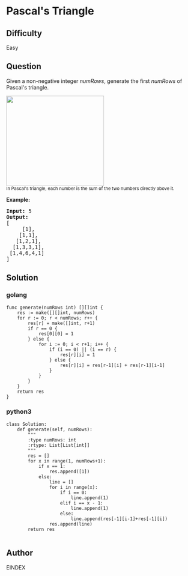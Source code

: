 # Pascal's Triangle

## Difficulty
Easy

## Question
<p>Given a non-negative integer&nbsp;<em>numRows</em>, generate the first <em>numRows</em> of Pascal&#39;s triangle.</p>

<p><img alt="" src="https://upload.wikimedia.org/wikipedia/commons/0/0d/PascalTriangleAnimated2.gif" style="height:240px; width:260px" /><br />
<small>In Pascal&#39;s triangle, each number is the sum of the two numbers directly above it.</small></p>

<p><strong>Example:</strong></p>

<pre>
<strong>Input:</strong> 5
<strong>Output:</strong>
[
     [1],
    [1,1],
   [1,2,1],
  [1,3,3,1],
 [1,4,6,4,1]
]
</pre>


## Solution
### golang
```golang
func generate(numRows int) [][]int {
	res := make([][]int, numRows)
	for r := 0; r < numRows; r++ {
		res[r] = make([]int, r+1)
		if r == 0 {
			res[0][0] = 1
		} else {
			for i := 0; i < r+1; i++ {
				if (i == 0) || (i == r) {
					res[r][i] = 1
				} else {
					res[r][i] = res[r-1][i] + res[r-1][i-1]
				}
			}
		}
	}
	return res
}

```
### python3
```python3
class Solution:
    def generate(self, numRows):
        """
        :type numRows: int
        :rtype: List[List[int]]
        """
        res = []
        for x in range(1, numRows+1):
            if x == 1:
                res.append([1])
            else:
                line = []
                for i in range(x):
                    if i == 0:
                        line.append(1)
                    elif i == x - 1:
                        line.append(1)
                    else:
                        line.append(res[-1][i-1]+res[-1][i])
                res.append(line)
        return res
    

```

## Author
EINDEX